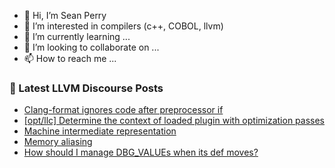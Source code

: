 - 👋 Hi, I’m Sean Perry
- 👀 I’m interested in compilers (c++, COBOL, llvm)
- 🌱 I’m currently learning ...
- 💞️ I’m looking to collaborate on ...
- 📫 How to reach me ...

<!---
s66perry/s66perry is a ✨ special ✨ repository because its `README.md` (this file) appears on your GitHub profile.
You can click the Preview link to take a look at your changes.
--->
### 📕 Latest LLVM Discourse Posts

<!-- DISCOURSE-LLVM:START -->
- [Clang-format ignores code after preprocessor if](https://discourse.llvm.org/t/clang-format-ignores-code-after-preprocessor-if/67726#post_3)
- [[opt/llc] Determine the context of loaded plugin with optimization passes](https://discourse.llvm.org/t/opt-llc-determine-the-context-of-loaded-plugin-with-optimization-passes/67744#post_1)
- [Machine intermediate representation](https://discourse.llvm.org/t/machine-intermediate-representation/67738#post_4)
- [Memory aliasing](https://discourse.llvm.org/t/memory-aliasing/67743#post_1)
- [How should I manage DBG_VALUEs when its def moves?](https://discourse.llvm.org/t/how-should-i-manage-dbg-values-when-its-def-moves/67601#post_5)
<!-- DISCOURSE-LLVM:END -->
